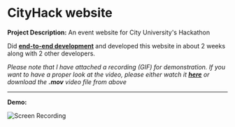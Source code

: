 # CityHack website

**Project Description:** An event website for City University's Hackathon

Did **[end-to-end development](http://www.rapidsofttechnologies.com/end-to-end-website-development.php)** and developed this website in about 2 weeks along with 2 other developers.

*Please note that I have attached a recording (GIF) for demonstration. If you want to have a proper look at the video, please either watch it **[here]()** or download the **.mov** video file from above*

---

**Demo:**

![Screen Recording](https://github.com/Ebbi53/past_projects_demos/blob/master/8.%20CityHack/Screen%20Recording%202020-02-15%20at%203.29.50%20AM.gif)
